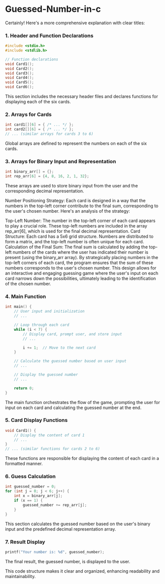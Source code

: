 # Guessed-Number-in-c

Certainly! Here's a more comprehensive explanation with clear titles:

### 1. **Header and Function Declarations**
```c
#include <stdio.h>
#include <stdlib.h>

// Function declarations
void Card1();
void Card2();
void Card3();
void Card4();
void Card5();
void Card6();
```
This section includes the necessary header files and declares functions for displaying each of the six cards.

### 2. **Arrays for Cards**
```c
int card1[][6] = { /* ... */ };
int card2[][6] = { /* ... */ };
// ... (similar arrays for cards 3 to 6)
```
Global arrays are defined to represent the numbers on each of the six cards.

### 3. **Arrays for Binary Input and Representation**
```c
int binary_arr[] = {};
int rep_arr[6] = {4, 8, 16, 2, 1, 32};
```
These arrays are used to store binary input from the user and the corresponding decimal representation.

Number Positioning Strategy:
Each card is designed in a way that the numbers in the top-left corner contribute to the final sum, corresponding to the user's chosen number. Here's an analysis of the strategy:

Top-Left Number:
The number in the top-left corner of each card appears to play a crucial role.
These top-left numbers are included in the array rep_arr[6], which is used for the final decimal representation.
Card Structure:
Each card has a 5x6 grid structure.
Numbers are distributed to form a matrix, and the top-left number is often unique for each card.
Calculation of the Final Sum:
The final sum is calculated by adding the top-left numbers of the cards where the user has indicated their number is present (using the binary_arr array).
By strategically placing numbers in the top-left corners of each card, the program ensures that the sum of these numbers corresponds to the user's chosen number. This design allows for an interactive and engaging guessing game where the user's input on each card narrows down the possibilities, ultimately leading to the identification of the chosen number.

### 4. **Main Function**
```c
int main() {
    // User input and initialization
    // ...

    // Loop through each card
    while (i < 7) {
        // Display card, prompt user, and store input
        // ...

        i += 1;  // Move to the next card
    }

    // Calculate the guessed number based on user input
    // ...

    // Display the guessed number
    // ...

    return 0;
}
```
The main function orchestrates the flow of the game, prompting the user for input on each card and calculating the guessed number at the end.

### 5. **Card Display Functions**
```c
void Card1() {
    // Display the content of card 1
    // ...
}
// ... (similar functions for cards 2 to 6)
```
These functions are responsible for displaying the content of each card in a formatted manner.

### 6. **Guess Calculation**
```c
int guessed_number = 0;
for (int j = 0; j < 6; j++) {
    int x = binary_arr[j];
    if (x == 1) {
        guessed_number += rep_arr[j];
    }
}
```
This section calculates the guessed number based on the user's binary input and the predefined decimal representation array.

### 7. **Result Display**
```c
printf("Your number is: %d", guessed_number);
```
The final result, the guessed number, is displayed to the user.

This code structure makes it clear and organized, enhancing readability and maintainability.

